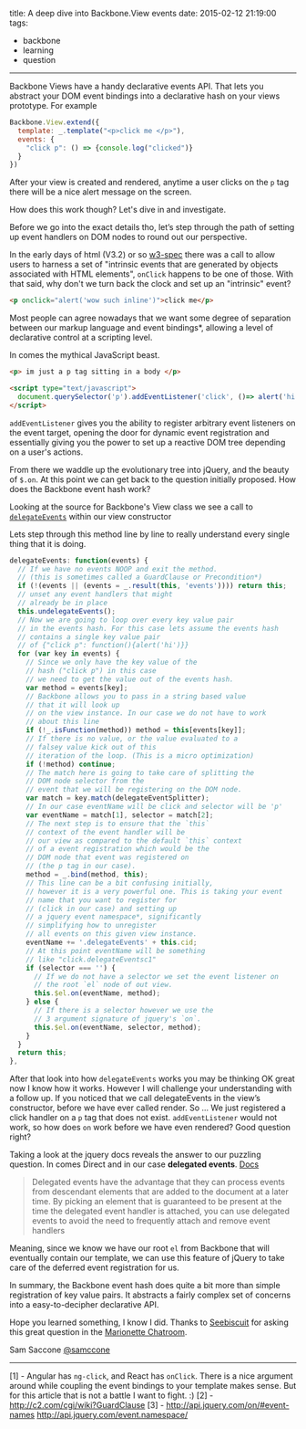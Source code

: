 title: A deep dive into Backbone.View events
date: 2015-02-12 21:19:00
tags:
- backbone
- learning
- question
---

Backbone Views have a handy declarative events API. That lets you abstract your DOM event bindings into a declarative hash on your views prototype. For example

```js
Backbone.View.extend({
  template: _.template("<p>click me </p>"),
  events: {
    "click p": () => {console.log("clicked")}
  }
})
```

After your view is created and rendered, anytime a user clicks on the `p` tag there will be a nice alert message on the screen.

How does this work though? Let's dive in and investigate.

Before we go into the exact details tho, let’s step through the path of setting up event handlers on DOM nodes to round out our perspective.

In the early days of html (V3.2) or so [w3-spec](http://www.w3.org/TR/WD-script-960208.html)
there was a call to allow users to harness a set of "intrinsic events that are generated by objects associated with HTML elements", `onClick` happens to be one of those. With that said, why don't we turn back the clock and set up an "intrinsic" event?

```html
<p onclick="alert('wow such inline')">click me</p>
```

Most people can agree nowadays that we want some degree of separation between our markup language and event bindings*, allowing a level of declarative control at a scripting level.

In comes the mythical JavaScript beast.

```html
<p> im just a p tag sitting in a body </p>

<script type="text/javascript">
  document.querySelector('p').addEventListener('click', ()=> alert('hi mom'), false)
</script>
```

`addEventListener` gives you the ability to register arbitrary event listeners on the event target, opening the door for dynamic event registration and essentially giving you the power to set up a reactive DOM tree depending on a user's actions.

From there we waddle up the evolutionary tree into jQuery, and the beauty of `$.on`. At this point we can get back to the question initially proposed. How does the Backbone event hash work?

Looking at the source for Backbone's View class we see a call to [`delegateEvents`](https://github.com/jashkenas/backbone/blob/1.1.0/backbone.js#L992) within our view constructor

Lets step through this method line by line to really understand every single thing that it is doing.

```js
delegateEvents: function(events) {
  // If we have no events NOOP and exit the method.
  // (this is sometimes called a GuardClause or Precondition*)
  if (!(events || (events = _.result(this, 'events')))) return this;
  // unset any event handlers that might
  // already be in place
  this.undelegateEvents();
  // Now we are going to loop over every key value pair
  // in the events hash. For this case lets assume the events hash
  // contains a single key value pair
  // of {"click p": function(){alert('hi')}}
  for (var key in events) {
    // Since we only have the key value of the
    // hash ("click p") in this case
    // we need to get the value out of the events hash.
    var method = events[key];
    // Backbone allows you to pass in a string based value
    // that it will look up
    // on the view instance. In our case we do not have to work
    // about this line
    if (!_.isFunction(method)) method = this[events[key]];
    // If there is no value, or the value evaluated to a
    // falsey value kick out of this
    // iteration of the loop. (This is a micro optimization)
    if (!method) continue;
    // The match here is going to take care of splitting the
    // DOM node selector from the
    // event that we will be registering on the DOM node.
    var match = key.match(delegateEventSplitter);
    // In our case eventName will be click and selector will be 'p'
    var eventName = match[1], selector = match[2];
    // The next step is to ensure that the `this`
    // context of the event handler will be
    // our view as compared to the default `this` context
    // of a event registration which would be the
    // DOM node that event was registered on
    // (the p tag in our case).
    method = _.bind(method, this);
    // This line can be a bit confusing initially,
    // however it is a very powerful one. This is taking your event
    // name that you want to register for
    // (click in our case) and setting up
    // a jquery event namespace*, significantly
    // simplifying how to unregister
    // all events on this given view instance.
    eventName += '.delegateEvents' + this.cid;
    // At this point eventName will be something
    // like "click.delegateEventsc1"
    if (selector === '') {
      // If we do not have a selector we set the event listener on
      // the root `el` node of out view.
      this.$el.on(eventName, method);
    } else {
      // If there is a selector however we use the
      // 3 argument signature of jquery's `on`.
      this.$el.on(eventName, selector, method);
    }
  }
  return this;
},
```

After that look into how `delegateEvents` works you may be thinking OK great now I know how it works. However I will challenge your understanding with a follow up. If you noticed that we call delegateEvents in the view’s constructor, before we have ever called render.
So ... We just registered a click handler on a `p` tag that does not exist. `addEventListener` would not work, so how does `on` work before we have even rendered? Good question right?

Taking a look at the jquery docs reveals the answer to our puzzling question. In comes Direct and in our case __delegated events__.
[Docs](http://api.jquery.com/on/#direct-and-delegated-events)

> Delegated events have the advantage that they can process events from descendant elements that are added to the document at a later time. By picking an element that is guaranteed to be present at the time the delegated event handler is attached, you can use delegated events to avoid the need to frequently attach and remove event handlers

Meaning, since we know we have our root `el` from Backbone that will eventually contain our template, we can use this feature of jQuery to take care of the deferred event registration for us.

In summary, the Backbone event hash does quite a bit more than simple registration of key value pairs. It abstracts a fairly complex set of concerns into a easy-to-decipher declarative API.


Hope you learned something, I know I did.
Thanks to [Seebiscuit](https://github.com/Seebiscuit) for asking this great question
in the [Marionette Chatroom](https://gitter.im/marionettejs/backbone.marionette?utm_source=share-link&utm_medium=link&utm_campaign=share-link).

Sam Saccone
[@samccone](http://twitter.com/samccone)


-----------

[1] - Angular has `ng-click`, and React has `onClick`. There is a nice argument around while coupling the event bindings to your template makes sense. But for this article that is not a battle I want to fight. :)
[2] - http://c2.com/cgi/wiki?GuardClause
[3] - http://api.jquery.com/on/#event-names http://api.jquery.com/event.namespace/


